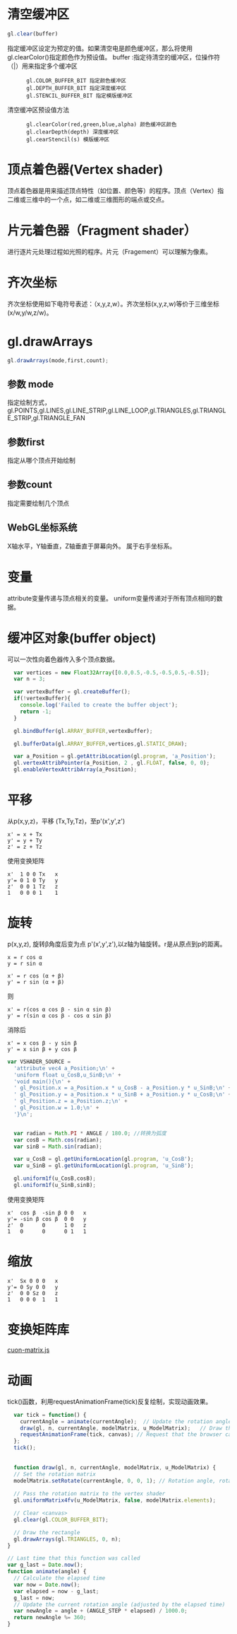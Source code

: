 # 清空缓冲区

```javascript
gl.clear(buffer)
```
指定缓冲区设定为预定的值。如果清空电是颜色缓冲区，那么将使用gl.clearColor()指定颜色作为预设值。
buffer :指定待清空的缓冲区，位操作符（|）用来指定多个缓冲区
          
          gl.COLOR_BUFFER_BIT 指定颜色缓冲区
          gl.DEPTH_BUFFER_BIT 指定深度缓冲区
          gl.STENCIL_BUFFER_BIT 指定模版缓冲区
          
清空缓冲区预设值方法
          
          gl.clearColor(red,green,blue,alpha) 颜色缓冲区颜色
          gl.clearDepth(depth) 深度缓冲区
          gl.cearStencil(s) 模版缓冲区
          

# 顶点着色器(Vertex shader)
顶点着色器是用来描述顶点特性（如位置、颜色等）的程序。顶点（Vertex）指二维或三维中的一个点，如二维或三维图形的端点或交点。

# 片元着色器（Fragment shader）
进行逐片元处理过程如光照的程序。片元（Fragement）可以理解为像素。

# 齐次坐标
齐次坐标使用如下电符号表述：（x,y,z,w）。齐次坐标(x,y,z,w)等价于三维坐标(x/w,y/w,z/w)。

# gl.drawArrays

```javascript
gl.drawArrays(mode,first,count);
```

## 参数 mode

指定绘制方式，gl.POINTS,gl.LINES,gl.LINE_STRIP,gl.LINE_LOOP,gl.TRIANGLES,gl.TRIANGLE_STRIP,gl.TRIANGLE_FAN

## 参数first

指定从哪个顶点开始绘制

## 参数count

指定需要绘制几个顶点

## WebGL坐标系统

X轴水平，Y轴垂直，Z轴垂直于屏幕向外。
属于右手坐标系。

# 变量

attribute变量传递与顶点相关的变量。
uniform变量传递对于所有顶点相同的数据。

# 缓冲区对象(buffer object)

可以一次性向着色器传入多个顶点数据。

```javascript
  var vertices = new Float32Array([0.0,0.5,-0.5,-0.5,0.5,-0.5]);
  var n = 3;

  var vertexBuffer = gl.createBuffer();
  if(!vertexBuffer){
    console.log('Failed to create the buffer object');
    return -1;
  }

  gl.bindBuffer(gl.ARRAY_BUFFER,vertexBuffer);

  gl.bufferData(gl.ARRAY_BUFFER,vertices,gl.STATIC_DRAW);

  var a_Position = gl.getAttribLocation(gl.program, 'a_Position');
  gl.vertexAttribPointer(a_Position, 2 , gl.FLOAT, false, 0, 0);
  gl.enableVertexAttribArray(a_Position);
 ```


# 平移

从p(x,y,z)，平移 (Tx,Ty,Tz)，至p'(x',y',z')

	x' = x + Tx
	y' = y + Ty
	z' = z + Tz

使用变换矩阵

	x'  1 0 0 Tx   x
	y'= 0 1 0 Ty   y
	z'  0 0 1 Tz   z
	1   0 0 0 1    1
	
# 旋转

p(x,y,z), 旋转β角度后变为点 p'(x',y',z'),以z轴为轴旋转。r是从原点到p的距离。

	x = r cos α
	y = r sin α
	
	x' = r cos (α + β)
	y' = r sin (α + β)
	
则
	
	x' = r(cos α cos β - sin α sin β)
	y' = r(sin α cos β - cos α sin β)
	
消除后
   
    x' = x cos β - y sin β
    y' = x sin β + y cos β
    
```javascript
var VSHADER_SOURCE =
  'attribute vec4 a_Position;\n' +
  'uniform float u_CosB,u_SinB;\n' +
  'void main(){\n' +
  ' gl_Position.x = a_Position.x * u_CosB - a_Position.y * u_SinB;\n' +
  ' gl_Position.y = a_Position.x * u_SinB + a_Position.y * u_CosB;\n' +
  ' gl_Position.z = a_Position.z;\n' +
  ' gl_Position.w = 1.0;\n' +
  '}\n';


  var radian = Math.PI * ANGLE / 180.0; //转换为弧度
  var cosB = Math.cos(radian);
  var sinB = Math.sin(radian);

  var u_CosB = gl.getUniformLocation(gl.program, 'u_CosB');
  var u_SinB = gl.getUniformLocation(gl.program, 'u_SinB');

  gl.uniform1f(u_CosB,cosB);
  gl.uniform1f(u_SinB,sinB);

```

使用变换矩阵

	x'  cos β  -sin β 0 0   x
	y'= -sin β cos β  0 0   y
	z'  0      0      1 0   z
	1   0      0      0 1   1

		
# 缩放


	x'  Sx 0 0 0   x
	y'= 0 Sy 0 0   y
	z'  0 0 Sz 0   z
	1   0 0 0  1   1

# 变换矩阵库

[cuon-matrix.js](source/lib/cuon-matrix.js)


# 动画

tick()函数，利用requestAnimationFrame(tick)反复绘制，实现动画效果。

```javascript
  var tick = function() {
    currentAngle = animate(currentAngle);  // Update the rotation angle
    draw(gl, n, currentAngle, modelMatrix, u_ModelMatrix);   // Draw the triangle
    requestAnimationFrame(tick, canvas); // Request that the browser calls tick
  };
  tick();
  
  
  function draw(gl, n, currentAngle, modelMatrix, u_ModelMatrix) {
  // Set the rotation matrix
  modelMatrix.setRotate(currentAngle, 0, 0, 1); // Rotation angle, rotation axis (0, 0, 1)
 
  // Pass the rotation matrix to the vertex shader
  gl.uniformMatrix4fv(u_ModelMatrix, false, modelMatrix.elements);

  // Clear <canvas>
  gl.clear(gl.COLOR_BUFFER_BIT);

  // Draw the rectangle
  gl.drawArrays(gl.TRIANGLES, 0, n);
}

// Last time that this function was called
var g_last = Date.now();
function animate(angle) {
  // Calculate the elapsed time
  var now = Date.now();
  var elapsed = now - g_last;
  g_last = now;
  // Update the current rotation angle (adjusted by the elapsed time)
  var newAngle = angle + (ANGLE_STEP * elapsed) / 1000.0;
  return newAngle %= 360;
}

```
